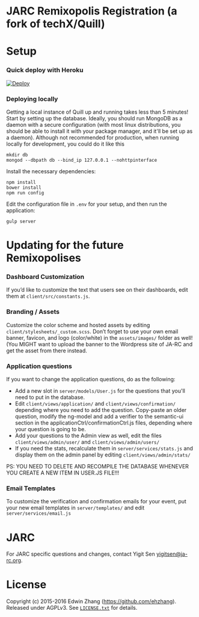 # JARC Remixopolis Registration (a fork of techX/Quill)
# Setup
### Quick deploy with Heroku
[![Deploy](https://www.herokucdn.com/deploy/button.svg)](https://heroku.com/deploy)

### Deploying locally
Getting a local instance of Quill up and running takes less than 5 minutes! Start by setting up the database. Ideally, you should run MongoDB as a daemon with a secure configuration (with most linux distributions, you should be able to install it with your package manager, and it'll be set up as a daemon). Although not recommended for production, when running locally for development, you could do it like this

```
mkdir db
mongod --dbpath db --bind_ip 127.0.0.1 --nohttpinterface
```

Install the necessary dependencies:
```
npm install
bower install
npm run config
```

Edit the configuration file in `.env` for your setup, and then run the application:
```
gulp server
```

# Updating for the future Remixopolises

### Dashboard Customization
If you’d like to customize the text that users see on their dashboards, edit them at `client/src/constants.js`.

### Branding / Assets
Customize the color scheme and hosted assets by editing `client/stylesheets/_custom.scss`. Don’t forget to use your own email banner, favicon, and logo (color/white) in the `assets/images/` folder as well! (You MIGHT want to upload the banner to the Wordpress site of JA-RC and get the asset from there instead. 

### Application questions
If you want to change the application questions, do as the following:
* Add a new slot in `server/models/User.js` for the questions that you'll need to put in the database.
* Edit `client/views/application/` and `client/views/confirmation/` depending where you need to add the question. Copy-paste an older question, modify the ng-model and add a verifier to the semantic-ui section in the applicationCtrl/confirmationCtrl.js files, depending where your question is going to be. 
* Add your questions to the Admin view as well, edit the files `client/views/admin/user/` and `client/views/admin/users/`
* If you need the stats, recalculate them in `server/services/stats.js` and display them on the admin panel by editing `client/views/admin/stats/`

PS: YOU NEED TO DELETE AND RECOMPILE THE DATABASE WHENEVER YOU CREATE A NEW ITEM IN USER.JS FILE!!!

### Email Templates
To customize the verification and confirmation emails for your event, put your new email templates in `server/templates/` and edit `server/services/email.js`

# JARC
For JARC specific questions and changes, contact Yigit Sen [yigitsen@ja-rc.org][email].

# License
Copyright (c) 2015-2016 Edwin Zhang (https://github.com/ehzhang). Released under AGPLv3. See [`LICENSE.txt`][license] for details.

[contribute]: https://github.com/techx/quill/blob/master/CONTRIBUTING.md
[license]: https://github.com/techx/quill/blob/master/LICENSE.txt
[email]: mailto:quill@hackmit.org
[users]: https://github.com/techx/quill/wiki/Quill-Users
